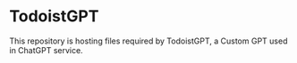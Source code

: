 # TodoistGPT
This repository is hosting files required by TodoistGPT, a Custom GPT used in ChatGPT service.

